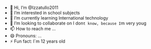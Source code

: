 - 👋 Hi, I’m @Izzatullo2011
- 👀 I’m interested in school subjects
- 🌱 I’m currently learning International technology
- 💞️ I’m looking to collaborate on  I don`t know, because I`m very youg
- 📫 How to reach me ...
- 😄 Pronouns: ...
- ⚡ Fun fact: I`m 12 years old

<!---
Izzatullo2011/Izzatullo2011 is a ✨ special ✨ repository because its `README.md` (this file) appears on your GitHub profile.
You can click the Preview link to take a look at your changes.
--->
